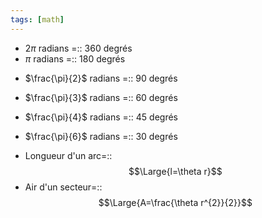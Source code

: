 ```yaml
---
tags: [math] 
---
```


- $2\pi$ radians =:: 360 degrés
- $\pi$ radians =:: 180 degrés
<!--SR:!2023-08-29,4,270-->
- $\frac{\pi}{2}$ radians =:: 90 degrés
<!--SR:!2023-08-29,4,270-->
- $\frac{\pi}{3}$ radians =:: 60 degrés
<!--SR:!2023-08-29,4,270-->
- $\frac{\pi}{4}$ radians =:: 45 degrés
<!--SR:!2023-08-26,1,230-->
- $\frac{\pi}{6}$ radians =:: 30 degrés
<!--SR:!2023-08-29,4,270-->

- Longueur d'un arc=::$$\Large{l=\theta r}$$
- Air d'un secteur=::$$\Large{A=\frac{\theta r^{2}}{2}}$$
<!--SR:!2023-08-29,4,270-->